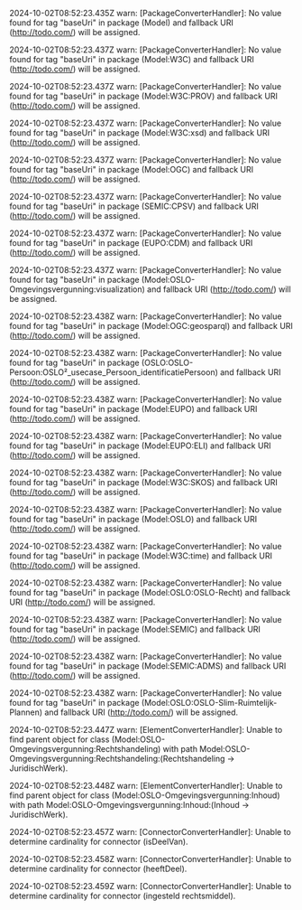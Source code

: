 2024-10-02T08:52:23.435Z warn: [PackageConverterHandler]: No value found for tag "baseUri" in package (Model) and fallback URI (http://todo.com/) will be assigned.

2024-10-02T08:52:23.437Z warn: [PackageConverterHandler]: No value found for tag "baseUri" in package (Model:W3C) and fallback URI (http://todo.com/) will be assigned.

2024-10-02T08:52:23.437Z warn: [PackageConverterHandler]: No value found for tag "baseUri" in package (Model:W3C:PROV) and fallback URI (http://todo.com/) will be assigned.

2024-10-02T08:52:23.437Z warn: [PackageConverterHandler]: No value found for tag "baseUri" in package (Model:W3C:xsd) and fallback URI (http://todo.com/) will be assigned.

2024-10-02T08:52:23.437Z warn: [PackageConverterHandler]: No value found for tag "baseUri" in package (Model:OGC) and fallback URI (http://todo.com/) will be assigned.

2024-10-02T08:52:23.437Z warn: [PackageConverterHandler]: No value found for tag "baseUri" in package (SEMIC:CPSV) and fallback URI (http://todo.com/) will be assigned.

2024-10-02T08:52:23.437Z warn: [PackageConverterHandler]: No value found for tag "baseUri" in package (EUPO:CDM) and fallback URI (http://todo.com/) will be assigned.

2024-10-02T08:52:23.437Z warn: [PackageConverterHandler]: No value found for tag "baseUri" in package (Model:OSLO-Omgevingsvergunning:visualization) and fallback URI (http://todo.com/) will be assigned.

2024-10-02T08:52:23.438Z warn: [PackageConverterHandler]: No value found for tag "baseUri" in package (Model:OGC:geosparql) and fallback URI (http://todo.com/) will be assigned.

2024-10-02T08:52:23.438Z warn: [PackageConverterHandler]: No value found for tag "baseUri" in package (OSLO:OSLO-Persoon:OSLO²_usecase_Persoon_identificatiePersoon) and fallback URI (http://todo.com/) will be assigned.

2024-10-02T08:52:23.438Z warn: [PackageConverterHandler]: No value found for tag "baseUri" in package (Model:EUPO) and fallback URI (http://todo.com/) will be assigned.

2024-10-02T08:52:23.438Z warn: [PackageConverterHandler]: No value found for tag "baseUri" in package (Model:EUPO:ELI) and fallback URI (http://todo.com/) will be assigned.

2024-10-02T08:52:23.438Z warn: [PackageConverterHandler]: No value found for tag "baseUri" in package (Model:W3C:SKOS) and fallback URI (http://todo.com/) will be assigned.

2024-10-02T08:52:23.438Z warn: [PackageConverterHandler]: No value found for tag "baseUri" in package (Model:OSLO) and fallback URI (http://todo.com/) will be assigned.

2024-10-02T08:52:23.438Z warn: [PackageConverterHandler]: No value found for tag "baseUri" in package (Model:W3C:time) and fallback URI (http://todo.com/) will be assigned.

2024-10-02T08:52:23.438Z warn: [PackageConverterHandler]: No value found for tag "baseUri" in package (Model:OSLO:OSLO-Recht) and fallback URI (http://todo.com/) will be assigned.

2024-10-02T08:52:23.438Z warn: [PackageConverterHandler]: No value found for tag "baseUri" in package (Model:SEMIC) and fallback URI (http://todo.com/) will be assigned.

2024-10-02T08:52:23.438Z warn: [PackageConverterHandler]: No value found for tag "baseUri" in package (Model:SEMIC:ADMS) and fallback URI (http://todo.com/) will be assigned.

2024-10-02T08:52:23.438Z warn: [PackageConverterHandler]: No value found for tag "baseUri" in package (Model:OSLO:OSLO-Slim-Ruimtelijk-Plannen) and fallback URI (http://todo.com/) will be assigned.

2024-10-02T08:52:23.447Z warn: [ElementConverterHandler]: Unable to find parent object for class (Model:OSLO-Omgevingsvergunning:Rechtshandeling) with path Model:OSLO-Omgevingsvergunning:Rechtshandeling:(Rechtshandeling -> JuridischWerk).

2024-10-02T08:52:23.448Z warn: [ElementConverterHandler]: Unable to find parent object for class (Model:OSLO-Omgevingsvergunning:Inhoud) with path Model:OSLO-Omgevingsvergunning:Inhoud:(Inhoud -> JuridischWerk).

2024-10-02T08:52:23.457Z warn: [ConnectorConverterHandler]: Unable to determine cardinality for connector (isDeelVan).

2024-10-02T08:52:23.458Z warn: [ConnectorConverterHandler]: Unable to determine cardinality for connector (heeftDeel).

2024-10-02T08:52:23.459Z warn: [ConnectorConverterHandler]: Unable to determine cardinality for connector (ingesteld rechtsmiddel).

